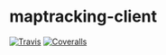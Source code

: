 # maptracking-client

[![Travis][build-badge]][build]
[![Coveralls][coveralls-badge]][coveralls]

[build-badge]: https://img.shields.io/travis/user/repo/master.png?style=flat-square
[build]: https://travis-ci.org/wagneryana/maptracking-client

[coveralls-badge]: https://img.shields.io/coveralls/user/repo/master.png?style=flat-square
[coveralls]: https://coveralls.io/github/wagneryana/maptracking-client

